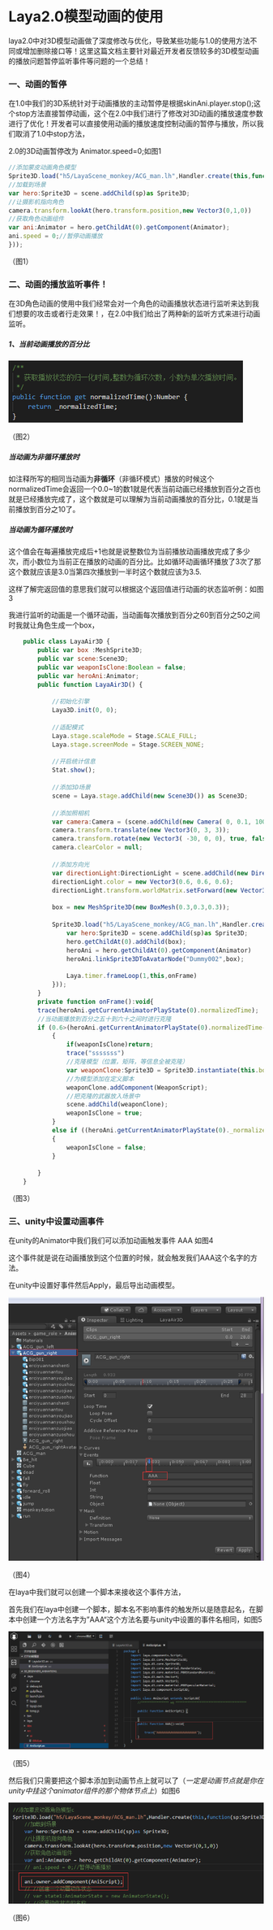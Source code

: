 #                   Laya2.0模型动画的使用

laya2.0中对3D模型动画做了深度修改与优化，导致某些功能与1.0的使用方法不同或增加删除接口等！这里这篇文档主要针对最近开发者反馈较多的3D模型动画的播放问题暂停监听事件等问题的一个总结！

### 一、动画的暂停

在1.0中我们的3D系统针对于动画播放的主动暂停是根据skinAni.player.stop();这个stop方法直接暂停动画，这个在2.0中我们进行了修改对3D动画的播放速度参数进行了优化！开发者可以直接使用动画的播放速度控制动画的暂停与播放，所以我们取消了1.0中stop方法，

2.0的3D动画暂停改为 Animator.speed=0;如图1

```javascript
//添加蒙皮动画角色模型
Sprite3D.load("h5/LayaScene_monkey/ACG_man.lh",Handler.create(this,function(sp:Sprite3D):void{
//加载到场景
var hero:Sprite3D = scene.addChild(sp)as Sprite3D;
//让摄影机指向角色
camera.transform.lookAt(hero.transform.position,new Vector3(0,1,0))
//获取角色动画组件
var ani:Animator = hero.getChildAt(0).getComponent(Animator);
ani.speed = 0;//暂停动画播放	
}));
```

（图1）

### 二、动画的播放监听事件！

在3D角色动画的使用中我们经常会对一个角色的动画播放状态进行监听来达到我们想要的攻击或者行走效果！，在2.0中我们给出了两种新的监听方式来进行动画监听。

##### 1、当前动画播放的百分比

![1](img/1.png)  

（图2）

##### 当动画为非循环播放时

如注释所写的相同当动画为**非循环**（非循环模式）播放的时候这个 normalizedTime会返回一个0.0~1的数1就是代表当前动画已经播放到百分之百也就是已经播放完成了，这个数就是可以理解为当前动画播放的百分比，0.1就是当前播放到百分之10了。

##### **当动画为循环播放时**

这个值会在每遍播放完成后+1也就是说整数位为当前播放动画播放完成了多少次，而小数位为当前正在播放的动画的百分比。比如循环动画循环播放了3次了那这个数就应该是3.0当第四次播放到一半时这个数就应该为3.5.

这样了解完返回值的意思我们就可以根据这个返回值进行动画的状态监听例：如图3

我进行监听的动画是一个循环动画，当动画每次播放到百分之60到百分之50之间时我就让角色生成一个box，

```javascript
	public class LayaAir3D {
		public var box :MeshSprite3D;
		public var scene:Scene3D;
		public var weaponIsClone:Boolean = false;
		public var heroAni:Animator;
		public function LayaAir3D() {

			//初始化引擎
			Laya3D.init(0, 0);
			
			//适配模式
			Laya.stage.scaleMode = Stage.SCALE_FULL;
			Laya.stage.screenMode = Stage.SCREEN_NONE;

			//开启统计信息
			Stat.show();
			
			//添加3D场景
			scene = Laya.stage.addChild(new Scene3D()) as Scene3D;
			
			//添加照相机
			var camera:Camera = (scene.addChild(new Camera( 0, 0.1, 100))) as Camera;
			camera.transform.translate(new Vector3(0, 3, 3));
			camera.transform.rotate(new Vector3( -30, 0, 0), true, false);
			camera.clearColor = null;

			//添加方向光
			var directionLight:DirectionLight = scene.addChild(new DirectionLight()) as DirectionLight;
			directionLight.color = new Vector3(0.6, 0.6, 0.6);
			directionLight.transform.worldMatrix.setForward(new Vector3(1, -1, 0));

			box = new MeshSprite3D(new BoxMesh(0.3,0.3,0.3));

			Sprite3D.load("h5/LayaScene_monkey/ACG_man.lh",Handler.create(this,function(sp:Sprite3D):void{
				var hero:Sprite3D = scene.addChild(sp)as Sprite3D;
				hero.getChildAt(0).addChild(box);
				heroAni = hero.getChildAt(0).getComponent(Animator)
				heroAni.linkSprite3DToAvatarNode("Dummy002",box);
				
				Laya.timer.frameLoop(1,this,onFrame)
			}));
		}
		private function onFrame():void{ 
		trace(heroAni.getCurrentAnimatorPlayState(0).normalizedTime);
		//当动画播放到百分之五十到六十之间时进行克隆
		if (0.6>(heroAni.getCurrentAnimatorPlayState(0).normalizedTime-Math.floor(heroAni.getCurrentAnimatorPlayState(0).normalizedTime))>0.5)
			{
				if(weaponIsClone)return;
				trace("sssssss")
				//克隆模型（位置，矩阵，等信息全被克隆）
				var weaponClone:Sprite3D = Sprite3D.instantiate(this.box);
				//为模型添加在定义脚本
				weaponClone.addComponent(WeaponScript);		
				//把克隆的武器放入场景中
				scene.addChild(weaponClone);
				weaponIsClone = true;
			}
			else if ((heroAni.getCurrentAnimatorPlayState(0)._normalizedTime-Math.floor(heroAni.getCurrentAnimatorPlayState(0)._normalizedTime))>0.98)
			{
				weaponIsClone = false;
			}
			
		}
	}
```

（图3）

### 三、unity中设置动画事件

在unity的Animator中我们我们可以添加动画触发事件  AAA   如图4

这个事件就是说在动画播放到这个位置的时候，就会触发我们AAA这个名字的方法。

在unity中设置好事件然后Apply，最后导出动画模型。

![2](img/2.png) 

（图4）

在laya中我们就可以创建一个脚本来接收这个事件方法，

首先我们在laya中创建一个脚本，脚本名不影响事件的触发所以是随意起名，在脚本中创建一个方法名字为”AAA“这个方法名要与unity中设置的事件名相同，如图5

![3](img/3.png) 

（图5）

然后我们只需要把这个脚本添加到动画节点上就可以了（*一定是动画节点就是你在unity中挂这个animator组件的那个物体节点上*）如图6

![4](img/4.png) 

（图6）